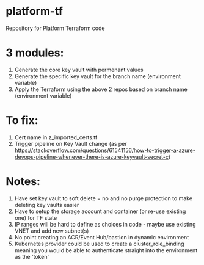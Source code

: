 # platform-tf
Repository for Platform Terraform code

# 3 modules:
1) Generate the core key vault with permenant values
2) Generate the specific key vault for the branch name (environment variable)
3) Apply the Terraform using the above 2 repos based on branch name (environment variable)

# To fix:
1) Cert name in z_imported_certs.tf
2) Trigger pipeline on Key Vault change (as per https://stackoverflow.com/questions/61541156/how-to-trigger-a-azure-devops-pipeline-whenever-there-is-azure-keyvault-secret-c)

# Notes: 
1) Have set key vault to soft delete = no and no purge protection to make deleting key vaults easier
2) Have to setup the storage account and container (or re-use existing one) for TF state
3) IP ranges will be hard to define as choices in code - maybe use existing VNET and add new subnet(s)
4) No point creating an ACR/Event Hub/bastion in dynamic environment
5) Kubernetes provider could be used to create a cluster_role_binding meaning you would be able to authenticate straight into the environment as the 'token'
